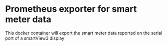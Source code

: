 Prometheus exporter for smart meter data
========================================

This docker container will export the smart meter data reported on the serial port of a smartView3 display
